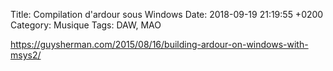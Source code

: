 Title:  Compilation d'ardour sous Windows
Date:   2018-09-19 21:19:55 +0200
Category: Musique
Tags: DAW, MAO


https://guysherman.com/2015/08/16/building-ardour-on-windows-with-msys2/

